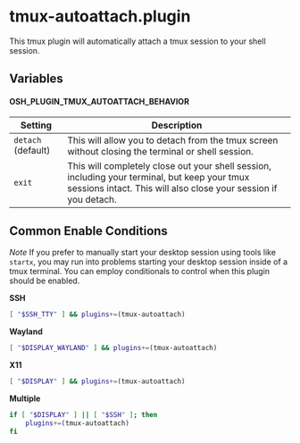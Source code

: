 # tmux-autoattach.plugin

This tmux plugin will automatically attach a tmux session to your shell session.

## Variables

#### OSH_PLUGIN_TMUX_AUTOATTACH_BEHAVIOR

| Setting            | Description                                                                                                                                                      |
| ------------------ | ---------------------------------------------------------------------------------------------------------------------------------------------------------------- |
| `detach` (default) | This will allow you to detach from the tmux screen without closing the terminal or shell session.                                                                |
| `exit`             | This will completely close out your shell session, including your terminal, but keep your tmux sessions intact. This will also close your session if you detach. |

## Common Enable Conditions

_Note_ If you prefer to manually start your desktop session using tools like
`startx`, you may run into problems starting your desktop session inside of a
tmux terminal. You can employ conditionals to control when this plugin should be
enabled.

**SSH**

```bash
[ "$SSH_TTY" ] && plugins+=(tmux-autoattach)
```

**Wayland**

```bash
[ "$DISPLAY_WAYLAND" ] && plugins+=(tmux-autoattach)
```

**X11**

```bash
[ "$DISPLAY" ] && plugins+=(tmux-autoattach)
```

**Multiple**

```bash
if [ "$DISPLAY" ] || [ "$SSH" ]; then
	plugins+=(tmux-autoattach)
fi
```
